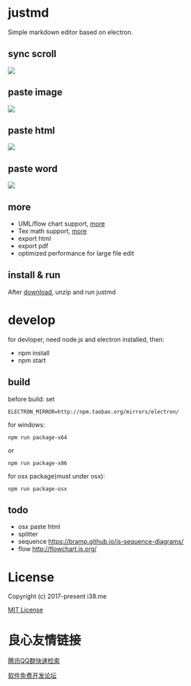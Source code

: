 # justmd
Simple markdown editor based on electron.

## sync scroll
![](images/sync-scroll.gif)

## paste image 
![](images/paste-image.gif)

## paste html
![](images/paste-html.gif)

## paste word
![](images/paste-word.gif)


## more
* UML/flow chart support, [more](https://github.com/skanaar/nomnoml) 
* Tex math support, [more](https://github.com/Khan/KaTeX)
* export html
* export pdf
* optimized performance for large file edit


## install & run
After [download](https://github.com/i38/justmd/releases), unzip and run justmd

# develop
for devloper, need node.js and electron installed, then:

* npm install
* npm start

## build
before build:
set 

```
ELECTRON_MIRROR=http://npm.taobao.org/mirrors/electron/
```

for windows:
```
npm run package-x64
```
or
```
npm run package-x86
```

for osx package(must under osx):
```
npm run package-osx
```

## todo
* osx paste html
* splitter
* sequence https://bramp.github.io/js-sequence-diagrams/
* flow http://flowchart.js.org/ 

# License

Copyright (c) 2017-present i38.me

[MIT License](http://en.wikipedia.org/wiki/MIT_License)

 # 良心友情链接

[腾讯QQ群快速检索](http://u.720life.cn/s/8cf73f7c)

[软件免费开发论坛](http://u.720life.cn/s/bbb01dc0)